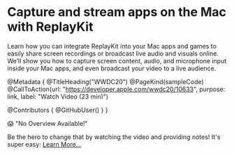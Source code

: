 # Capture and stream apps on the Mac with ReplayKit

Learn how you can integrate ReplayKit into your Mac apps and games to easily share screen recordings or broadcast live audio and visuals online. We’ll show you how to capture screen content, audio, and microphone input inside your Mac apps, and even broadcast your video to a live audience.

@Metadata {
   @TitleHeading("WWDC20")
   @PageKind(sampleCode)
   @CallToAction(url: "https://developer.apple.com/wwdc20/10633", purpose: link, label: "Watch Video (23 min)")

   @Contributors {
      @GitHubUser(<replace this with your GitHub handle>)
   }
}

😱 "No Overview Available!"

Be the hero to change that by watching the video and providing notes! It's super easy:
 [Learn More…](https://wwdcnotes.github.io/WWDCNotes/documentation/wwdcnotes/contributing)

